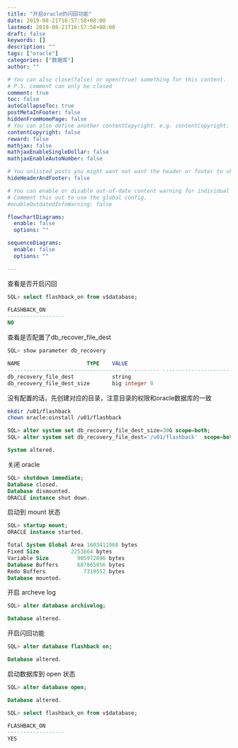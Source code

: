 ```yaml
---
title: "开启oracle的闪回功能"
date: 2019-08-21T16:57:58+08:00
lastmod: 2019-08-21T16:57:58+08:00
draft: false
keywords: []
description: ""
tags: ["oracle"]
categories: ["数据库"]
author: ""

# You can also close(false) or open(true) something for this content.
# P.S. comment can only be closed
comment: true
toc: false
autoCollapseToc: true
postMetaInFooter: false
hiddenFromHomePage: false
# You can also define another contentCopyright. e.g. contentCopyright: "This is another copyright."
contentCopyright: false
reward: false
mathjax: false
mathjaxEnableSingleDollar: false
mathjaxEnableAutoNumber: false

# You unlisted posts you might want not want the header or footer to show
hideHeaderAndFooter: false

# You can enable or disable out-of-date content warning for individual post.
# Comment this out to use the global config.
#enableOutdatedInfoWarning: false

flowchartDiagrams:
  enable: false
  options: ""

sequenceDiagrams: 
  enable: false
  options: ""

---
```


查看是否开启闪回
```sql
SQL> select flashback_on from v$database;

FLASHBACK_ON
------------------
NO
```

查看是否配置了db_recover_file_dest   
```sql
SQL> show parameter db_recovery

NAME				     TYPE	 VALUE
------------------------------------ ----------- ------------------------------
db_recovery_file_dest		     string
db_recovery_file_dest_size	     big integer 0
```

没有配置的话，先创建对应的目录，注意目录的权限和oracle数据库的一致
```bash
mkdir /u01/flashback
chown oracle:oinstall /u01/flashback
```
```sql
SQL> alter system set db_recovery_file_dest_size=30G scope=both;
SQL> alter system set db_recovery_file_dest='/u01/flashback'  scope=both;

System altered.
```

关闭 oracle
```sql
SQL> shutdown immediate;
Database closed.
Database dismounted.
ORACLE instance shut down.
```
启动到 mount 状态
```sql
SQL> startup mount;
ORACLE instance started.

Total System Global Area 1603411968 bytes
Fixed Size		    2253664 bytes
Variable Size		  905972896 bytes
Database Buffers	  687865856 bytes
Redo Buffers		    7319552 bytes
Database mounted.
```          
开启 archeve log
```sql
SQL> alter database archivelog;

Database altered.
```
开启闪回功能
```sql
SQL> alter database flashback on;

Database altered.
```
启动数据库到 open 状态
```sql
SQL> alter database open;

Database altered.
```

```sql
SQL> select flashback_on from v$database;

FLASHBACK_ON
------------------
YES
```
